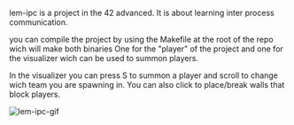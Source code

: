 lem-ipc is a project in the 42 advanced. It is about learning inter process communication.

you can compile the project by using the Makefile at the root of the repo wich will make both binaries
One for the "player" of the project and one for the visualizer wich can be used to summon players.

In the visualizer you can press S to summon a player and scroll to change wich team you are spawning in.
You can also click to place/break walls that block players.

![lem-ipc-gif](https://github.com/user-attachments/assets/8d36d9ae-9f29-4633-b5d3-c7cf39ec9a49)
